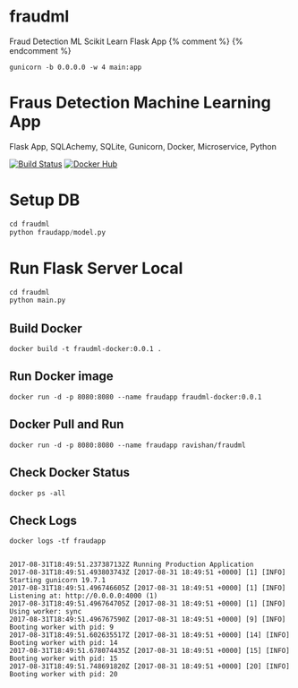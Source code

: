 # fraudml
Fraud Detection ML Scikit Learn Flask App 
    {% comment %} <link rel="stylesheet" href="//maxcdn.bootstrapcdn.com/bootstrap/3.3.2/css/bootstrap.min.css"> {% endcomment %}


```shell
gunicorn -b 0.0.0.0 -w 4 main:app
```


Fraus Detection Machine Learning App
======================

Flask App, SQLAchemy, SQLite, Gunicorn, Docker, Microservice, Python

[![Build Status](https://travis-ci.org/ravishan16/fraudml.svg?branch=master)](https://travis-ci.org/ravishan16/fraudml)
[![Docker Hub](https://hub.docker.com/public/images/logos/mini-logo.svg)](https://hub.docker.com/r/ravishan/fraudml/)

Setup DB
========

``` python
cd fraudml
python fraudapp/model.py
```

Run Flask Server Local
======================

``` python
cd fraudml
python main.py
```

## Build Docker

``` shell
docker build -t fraudml-docker:0.0.1 .
```

## Run Docker image

``` shell
docker run -d -p 8080:8080 --name fraudapp fraudml-docker:0.0.1
```

## Docker Pull and Run

``` shell
docker run -d -p 8080:8080 --name fraudapp ravishan/fraudml
```

##  Check Docker Status

``` shell
docker ps -all
```

## Check Logs

``` shell
docker logs -tf fraudapp


2017-08-31T18:49:51.237387132Z Running Production Application
2017-08-31T18:49:51.493803743Z [2017-08-31 18:49:51 +0000] [1] [INFO] Starting gunicorn 19.7.1
2017-08-31T18:49:51.496746605Z [2017-08-31 18:49:51 +0000] [1] [INFO] Listening at: http://0.0.0.0:4000 (1)
2017-08-31T18:49:51.496764705Z [2017-08-31 18:49:51 +0000] [1] [INFO] Using worker: sync
2017-08-31T18:49:51.496767590Z [2017-08-31 18:49:51 +0000] [9] [INFO] Booting worker with pid: 9
2017-08-31T18:49:51.602635517Z [2017-08-31 18:49:51 +0000] [14] [INFO] Booting worker with pid: 14
2017-08-31T18:49:51.678074435Z [2017-08-31 18:49:51 +0000] [15] [INFO] Booting worker with pid: 15
2017-08-31T18:49:51.748691820Z [2017-08-31 18:49:51 +0000] [20] [INFO] Booting worker with pid: 20
```
